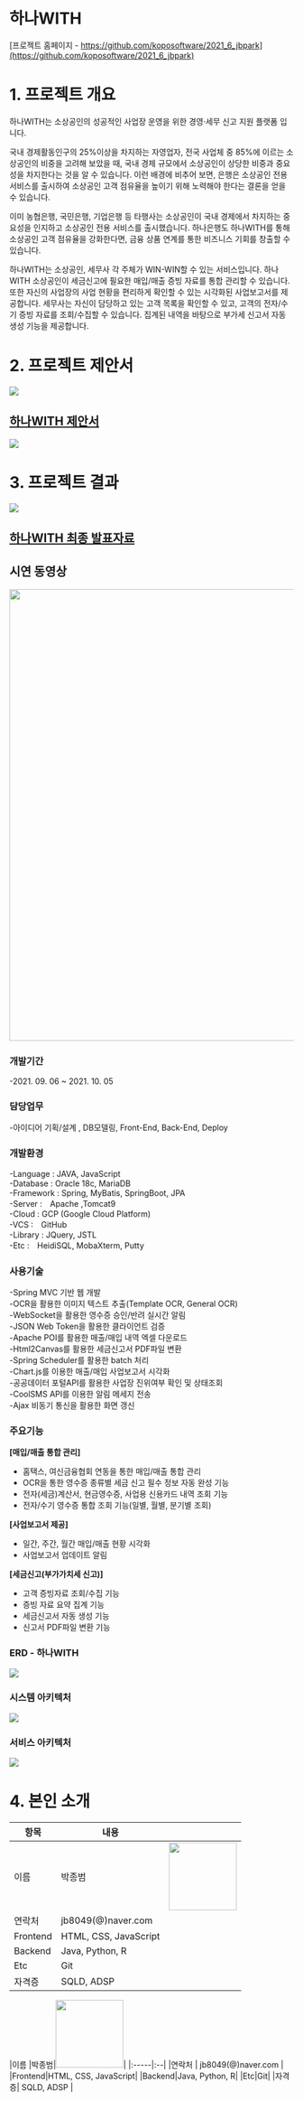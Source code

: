 # 하나WITH

[프로젝트 홈페이지 - https://github.com/koposoftware/2021_6_jbpark](https://github.com/koposoftware/2021_6_jbpark)

# 1. 프로젝트 개요

하나WITH는 소상공인의 성공적인 사업장 운영을 위한 경영·세무 신고 지원 플랫폼 입니다.

국내 경제활동인구의 25%이상을 차지하는 자영업자, 전국 사업체 중 85%에 이르는 소상공인의 비중을 고려해 보았을 때, 국내 경제 규모에서 소상공인이 상당한 비중과 중요성을 차지한다는 것을 알 수 있습니다. 이런 배경에 비추어 보면, 은행은 소상공인 전용 서비스를 출시하여 소상공인 고객 점유율을 높이기 위해 노력해야 한다는 결론을 얻을 수 있습니다.

이미 농협은행, 국민은행, 기업은행 등 타행사는 소상공인이 국내 경제에서 차지하는 중요성을 인지하고 소상공인 전용 서비스를 출시했습니다. 하나은행도 하나WITH를 통해 소상공인 고객 점유율을 강화한다면, 금융 상품 연계를 통한 비즈니스 기회를 창출할 수 있습니다.

하나WITH는 소상공인, 세무사 각 주체가 WIN-WIN할 수 있는 서비스입니다. 하나WITH 소상공인이 세금신고에 필요한 매입/매출 증빙 자료를 통합 관리할 수 있습니다. 또한 자신의 사업장의 사업 현황을 편리하게 확인할 수 있는 시각화된 사업보고서를 제공합니다. 세무사는 자신이 담당하고 있는 고객 목록을 확인할 수 있고, 고객의 전자/수기 증빙 자료를 조회/수집할 수 있습니다. 집계된 내역을 바탕으로 부가세 신고서 자동 생성 기능을 제공합니다.





# 2. 프로젝트 제안서
<img src="logo.png"/><br>
## [**하나WITH 제안서**](/하나WITH_제안서.pptx)<br>
<img src="proposal2.JPG"/><br>

# 3. 프로젝트 결과
   <img src="logo.png"/><br>
## [**하나WITH 최종 발표자료**](/하나WITH_최종발표자료_20211005.pdf)<br>




## 시연 동영상 
   <a target="_blank" rel="noopener noreferrer" href="https://www.youtube.com/watch?v=n-vYRwkgDJQ&t=12s">
      <img src="index.png" style="width:800px;">
   </a><br>
   

### **개발기간**
-2021. 09. 06 ~ 2021. 10. 05<br>

### **담당업무**
-아이디어 기획/설계 , DB모델링, Front-End, Back-End, Deploy<br>

### **개발환경**<br>
-Language : JAVA, JavaScript<br>
-Database : Oracle 18c, MariaDB<br>
-Framework : Spring, MyBatis, SpringBoot, JPA<br>
-Server :　Apache ,Tomcat9<br>
-Cloud : GCP (Google Cloud Platform)<br>
-VCS :　GitHub<br>
-Library : JQuery, JSTL<br>
-Etc :　HeidiSQL, MobaXterm, Putty<br>

### **사용기술**
-Spring MVC 기반 웹 개발<br>
-OCR을 활용한 이미지 텍스트 추출(Template OCR, General OCR)<br>
-WebSocket을 활용한 영수증 승인/반려 실시간 알림<br>
-JSON Web Token을 활용한 클라이언트 검증<br>
-Apache POI를 활용한 매출/매입 내역 엑셀 다운로드<br>
-Html2Canvas를 활용한 세금신고서 PDF파일 변환<br>
-Spring Scheduler를 활용한 batch 처리<br>
-Chart.js를 이용한 매출/매입 사업보고서 시각화<br>
-공공데이터 포털API를 활용한 사업장 진위여부 확인 및 상태조회<br>
-CoolSMS API를 이용한 알림 메세지 전송<br>
-Ajax 비동기 통신을 활용한 화면 갱신<br>

### **주요기능**

**[매입/매출 통합 관리]**<br>
- 홈택스, 여신금융협회 연동을 통한 매입/매출 통합 관리<br>
- OCR을 통한 영수증 종류별 세금 신고 필수 정보 자동 완성 기능<br>
- 전자(세금)계산서, 현금영수증, 사업용 신용카드 내역 조회 기능<br>
- 전자/수기 영수증 통합 조회 기능(일별, 월별, 분기별 조회)<br>

**[사업보고서 제공]**<br>
- 일간, 주간, 월간 매입/매출 현황 시각화<br>
- 사업보고서 업데이트 알림<br>

**[세금신고(부가가치세 신고)]**<br>
- 고객 증빙자료 조회/수집 기능<br>
- 증빙 자료 요약 집계 기능<br>
- 세금신고서 자동 생성 기능<br>
- 신고서 PDF파일 변환 기능<br>


### **ERD - 하나WITH**
 <img src="ERD_HanaWITH.JPG"/><br>



### **시스템 아키텍처**
<img src="system.png"/><br>



### **서비스 아키텍처**
<img src="service.png"/><br>

# 4. 본인 소개
|항목|내용||
|-----|---------------------------|----|
|이름 |박종범|<img src="./profile.jpg" width="120px">|
|연락처 | jb8049(@)naver.com |
|Frontend|HTML, CSS, JavaScript|
|Backend|Java, Python, R|
|Etc|Git|
|자격증| SQLD, ADSP |

|이름 |박종범|<img src="picture.jpg" width="120px">|
|:-----|:--|
|연락처 | jb8049(@)naver.com |
|Frontend|HTML, CSS, JavaScript|
|Backend|Java, Python, R|
|Etc|Git|
|자격증| SQLD, ADSP |
